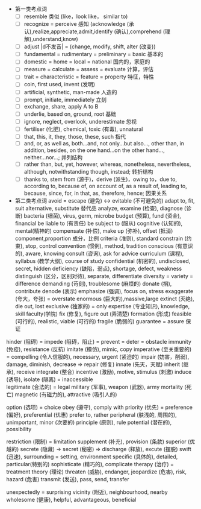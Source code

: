 - 第一类考点词
    - [ ] resemble  类似  (like，look like， similar to)
    - [ ] recognize = perceive 感知  (acknowledge (承认),realize,appreciate,admit,identify (确认),comprehend (理解),understand,know)
    - [ ] adjust |d不发音| =  (change, modify, shift, alter (改变))
    - [ ] fundamental = rudimentary = preliminary = basic  基本的
    - [ ] domestic = home = local = national 国内的，家庭的
    - [ ] measure = calculate = assess = evaluate 计算，评估
    - [ ] trait = characteristic = feature = property 特征，特性
    - [ ] coin, first used, invent (发明)
    - [ ] artificial, synthetic, man-made  人造的
    - [ ] prompt, initiate, immediately  立刻
    - [ ] exchange, share, apply A to B
    - [ ] underlie, based on, ground, root   基础
    - [ ] ignore, neglect, overlook, underestimate   忽视
    - [ ] fertiliser (化肥), chemical, toxic (有毒), unnatural
    - [ ] that, this, it, they, those, these, such  指代
    - [ ] and, or, as well as, both...and, not only...but also..., other than, in addition, besides, on the one hand...on the other hand..., neither...nor...;    并列结构
    - [ ] rather than, but, yet, however, whereas, nonetheless, nevertheless, although, notwithstanding though, instead; 转折结构
    - [ ] thanks to, stem from (源于)，derive (派生)，owing to，due to, according to, because of, on account of, as a result of, leading to, because, since, for, in that, as, therefore, hence;  因果关系

- 第二类考点词
avoid = escape (避免) <-> evitable (不可避免的)
adapt to, fit, suit
alternative, substitute  替代品
analyze, examine (检查), diagnose (诊断)
bacteria (细菌), virus, germ, microbe
budget (预算), fund (资金), financial
be liable to  (有责任)
be subject to (服从)
cognitive (认知的), mental(精神的)
compensate (补偿), make up (弥补), offset (抵消)
component,proportion  成分，比例
criteria (准则), standard
constrain (约束), stop, control
convention (惯例), method, tradition
conscious (有意识的), aware, knowing
consult (咨询), ask for advice
curriculum (课程), syllabus (教学大纲), course of study
confidential (机密的), undisclosed, secret, hidden
deficiency (缺陷，弱点), shortage, defect, weakness
distinguish (区分，区别对待), separate, differentiate
diversity = variety = difference
demanding (苛刻), troublesome (麻烦的)
donate (捐), contribute
denode (表示)
emphasize (强调), focus on, stress
exaggerate (夸大，夸张) = overstate
enormous (巨大的),massive,large
extinct (灭绝), die out, lost
exclusive (独家的) = only
expertise (专业知识), knowledge, skill
faculty(学院)
fix (修复), figure out (弄清楚)
formation (形成)
feasible (可行的), realistic, viable (可行的)
fragile (脆弱的)
guarantee = assure 保证


hinder (阻碍) = impede (阻碍，阻止) = prevent = deter = obstacle
immunity (免疫), resistance (反抗)
imitate (模仿), mimic, copy
imperative (至关重要的) = compelling (令人信服的), necessary, urgent (紧迫的)
impair (妨害，削弱), damage, diminish, decrease     => repair (修复)
innate (先天，天赋)
inherit (继承), receive
integrate (整合)
incentive (激励), motive, stimulus (刺激)
induce (诱导),
isolate (隔离) = inaccessible  
legitimate (合法的) = legal
military (军事), weapon (武器), army
mortality (死亡)
magnetic  (有磁力的), attractive (吸引人的)


option (选项) = choice
obey (遵守), comply with
priority (优先) = preference (偏好), preferential (优惠)
prefer to, rather
peripheral (肤浅的, 周围的), unimportant, minor (次要的)
principle (原则), rule
potential (潜在的), possibility


restriction (限制) = limitation
supplement (补充), provision (条款)
superior (优越的)
secrete (隐藏) -> secret (秘密)  => discharge (释放), excute (摆脱)
swift (迅速), 
surrounding = setting, environment
specific (具体的), detailed, particular(特别的)
sophisticate (精巧的), complicate
therapy (治疗) = treatment
theory (理论)
threaten (威胁), endanger, jeopardize (危害), risk, hazard (危害)
transmit (发送), pass, send, transfer


unexpectedly = surprising
vicinity (附近), neighbourhood, nearby
wholesome (健康), helpful, advantageous, beneficial
